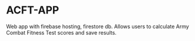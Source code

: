 # ACFT-APP
Web app with firebase hosting, firestore db. Allows users to calculate Army Combat Fitness Test scores and save results. 
